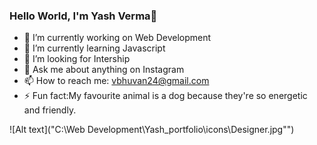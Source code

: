 ### Hello World, I'm Yash Verma👋

- 🔭 I’m currently working on Web Development
- 🌱 I’m currently learning Javascript
- 🤔 I’m looking for Intership
- 💬 Ask me about anything on Instagram 
- 📫 How to reach me: vbhuvan24@gmail.com 
- ⚡ Fun fact:My favourite animal is a dog because they're so energetic and friendly.

![Alt text]("C:\Web Development\Yash_portfolio\icons\Designer.jpg"")

